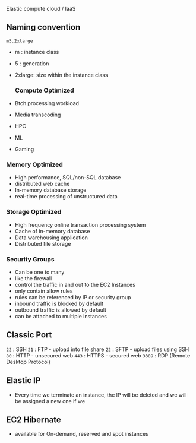 Elastic compute cloud / IaaS 
## Naming convention
`m5.2xlarge`
- m : instance class
- 5 : generation
- 2xlarge: size within the instance class
  
  ### Compute Optimized
- Btch processing workload
- Media transcoding
- HPC
- ML
- Gaming
### Memory Optimized
- High performance, SQL/non-SQL database
- distributed web cache
- In-memory database storage
- real-time processing of unstructured data 
### Storage Optimized
- High frequency online transaction processing system
- Cache of in-memory database 
- Data warehousing application
- Distributed file storage
### Security Groups
- Can be one to many 
- like the firewall 
- control the traffic in and out to the EC2 Instances 
- only contain allow rules
- rules can be referenced by IP or security group
- inbound traffic is blocked by default
- outbound traffic is allowed by default
- can be attached to multiple instances 
## Classic Port
`22` : SSH
`21` : FTP - upload into file share 
`22` : SFTP - upload files using SSH
`80` : HTTP - unsecured web
`443` : HTTPS - secured web
`3389` : RDP (Remote  Desktop Protocol)

## Elastic IP
- Every time we terminate an instance, the IP will be deleted and we will be assigned a new one if we
## EC2 Hibernate
- available for On-demand, reserved and spot instances 
